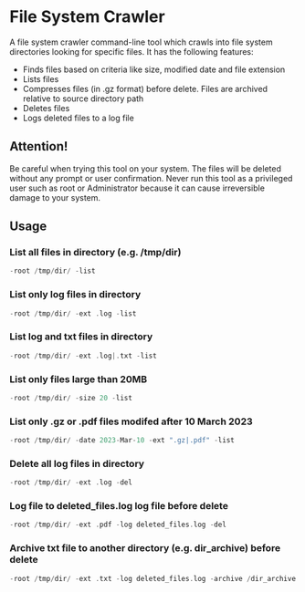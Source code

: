 # File System Crawler

A file system crawler command-line tool which crawls into file system directories looking for specific files. It has the following features:

- Finds files based on criteria like size, modified date and file extension
- Lists files
- Compresses files (in .gz format) before delete. Files are archived relative to source directory path
- Deletes files
- Logs deleted files to a log file

## Attention!

Be careful when trying this tool on your system. The files will be deleted without any prompt or user confirmation. Never run this tool as a privileged user such as root or Administrator because it can cause irreversible damage to your system.

## Usage

### List all files in directory (e.g. /tmp/dir)

```go
-root /tmp/dir/ -list
```

### List only log files in directory

```go
-root /tmp/dir/ -ext .log -list
```

### List log and txt files in directory 

```go
-root /tmp/dir/ -ext .log|.txt -list
```

### List only files large than 20MB

```go
-root /tmp/dir/ -size 20 -list
```

### List only .gz or .pdf files modifed after 10 March 2023

```go
-root /tmp/dir/ -date 2023-Mar-10 -ext ".gz|.pdf" -list
```

### Delete all log files in directory

```go
-root /tmp/dir/ -ext .log -del
```

### Log file to deleted_files.log log file before delete

```go
-root /tmp/dir/ -ext .pdf -log deleted_files.log -del
```

### Archive txt file to another directory (e.g. dir_archive) before delete

```go
-root /tmp/dir/ -ext .txt -log deleted_files.log -archive /dir_archive -del
```